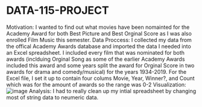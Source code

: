 # DATA-115-PROJECT
Motivation: I wanted to find out what movies have been nomainted for the Academy Award for both Best Picture and Best Orginal Score as I was also enrolled Film Music this semester.
Data Proccess: I collected my data from the offical Academy Awards database and imported the data I needed into an Excel spreadsheet. I included every film that was nominated for both awards (inclduing Orginal Song as some of the earlier Academy Awards included this award and some years split the award for Orginal Score in two awards for drama and comedy/musical) for the years 1934-2019. For the Excel file, I set it up to contain four colums Movie, Year, Winner?, and Count which was for the amount of awards so the range was 0-2
Visualization: ![image](https://user-images.githubusercontent.com/79379716/116018927-eb698b80-a5f7-11eb-9ab2-3c2047d56e87.png)
Analysis: I had to really clean up my intial spreadsheet by changing most of string data to neumeric data. 
